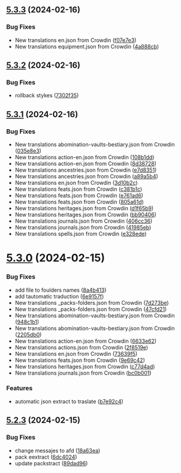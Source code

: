 ## [5.3.3](https://github.com/allnnde/pf2e-esp-translation/compare/v5.3.2...v5.3.3) (2024-02-16)


### Bug Fixes

* New translations en.json from Crowdin ([f07e7e3](https://github.com/allnnde/pf2e-esp-translation/commit/f07e7e341b4c9979909a96c3f815bdcd008c3514))
* New translations equipment.json from Crowdin ([4a888cb](https://github.com/allnnde/pf2e-esp-translation/commit/4a888cb0f1477eb7a90e73c92b46123dc6f92a64))



## [5.3.2](https://github.com/allnnde/pf2e-esp-translation/compare/v5.3.1...v5.3.2) (2024-02-16)


### Bug Fixes

* rollback stykes ([7302f35](https://github.com/allnnde/pf2e-esp-translation/commit/7302f35f32b7a9e357f9e6c393b7112fa4ef8440))



## [5.3.1](https://github.com/allnnde/pf2e-esp-translation/compare/v5.3.0...v5.3.1) (2024-02-16)


### Bug Fixes

* New translations abomination-vaults-bestiary.json from Crowdin ([035e8e3](https://github.com/allnnde/pf2e-esp-translation/commit/035e8e38edd04055ea21a4485cb81c88ec5bb470))
* New translations action-en.json from Crowdin ([108b1dd](https://github.com/allnnde/pf2e-esp-translation/commit/108b1ddfb7ec0bd70e8b8001a01d9574f2735569))
* New translations action-en.json from Crowdin ([8d38728](https://github.com/allnnde/pf2e-esp-translation/commit/8d38728cf299158216a634996b8f69ec337cdfe2))
* New translations ancestries.json from Crowdin ([e7d8351](https://github.com/allnnde/pf2e-esp-translation/commit/e7d8351a39eeaf95fd64277fa726661e56b91a62))
* New translations ancestries.json from Crowdin ([a89a5b4](https://github.com/allnnde/pf2e-esp-translation/commit/a89a5b4c71eaeba352ca6fb9f8a1faa10def03b5))
* New translations en.json from Crowdin ([3d10b2c](https://github.com/allnnde/pf2e-esp-translation/commit/3d10b2c43f1348e6c924ba8586ad331e07331c3c))
* New translations feats.json from Crowdin ([c381b1c](https://github.com/allnnde/pf2e-esp-translation/commit/c381b1cc51faa676257e328cdadcfceb7063ba53))
* New translations feats.json from Crowdin ([e761ad6](https://github.com/allnnde/pf2e-esp-translation/commit/e761ad6747a6771f1f41157c88a336731335b868))
* New translations feats.json from Crowdin ([805a61d](https://github.com/allnnde/pf2e-esp-translation/commit/805a61d99df7add5099a46de5dc3f4c9401727a2))
* New translations heritages.json from Crowdin ([d1f65b9](https://github.com/allnnde/pf2e-esp-translation/commit/d1f65b9409fe5eaa0172bb3d2ed4fe8fda249f64))
* New translations heritages.json from Crowdin ([bb90406](https://github.com/allnnde/pf2e-esp-translation/commit/bb904062288ca0a9ee3e40686aa06d35287538fa))
* New translations journals.json from Crowdin ([406cc36](https://github.com/allnnde/pf2e-esp-translation/commit/406cc360b5501b1ebf33b2446b9bc710be32e71f))
* New translations journals.json from Crowdin ([41985eb](https://github.com/allnnde/pf2e-esp-translation/commit/41985ebb3335c978a76cfd2f50d6892009d346c1))
* New translations spells.json from Crowdin ([e328ede](https://github.com/allnnde/pf2e-esp-translation/commit/e328ede4ffdeb57440b5be4d76bc823251bf200b))



# [5.3.0](https://github.com/allnnde/pf2e-esp-translation/compare/v5.2.3...v5.3.0) (2024-02-15)


### Bug Fixes

* add file to foulders names ([8a4b413](https://github.com/allnnde/pf2e-esp-translation/commit/8a4b413942b345ad8f98699adf7092d0ffb2ad72))
* add tautomatic traduction ([6e9157f](https://github.com/allnnde/pf2e-esp-translation/commit/6e9157f219c2d34140a08e985aa1ea5a2d6945f9))
* New translations _packs-folders.json from Crowdin ([7d273be](https://github.com/allnnde/pf2e-esp-translation/commit/7d273be448276bf4a6540413f6fad1586d3eac2e))
* New translations _packs-folders.json from Crowdin ([47cfd21](https://github.com/allnnde/pf2e-esp-translation/commit/47cfd212c6b98bacb73396a7fd648456072e7435))
* New translations abomination-vaults-bestiary.json from Crowdin ([948c1b1](https://github.com/allnnde/pf2e-esp-translation/commit/948c1b182ece81939049dd91dffd2c69e003df2a))
* New translations abomination-vaults-bestiary.json from Crowdin ([2205db0](https://github.com/allnnde/pf2e-esp-translation/commit/2205db0f318ea436bd77dc2977c9437beb6d31da))
* New translations action-en.json from Crowdin ([6633e62](https://github.com/allnnde/pf2e-esp-translation/commit/6633e624e30a582cc88997e6c45fe9391ac1c62c))
* New translations actions.json from Crowdin ([2f8519e](https://github.com/allnnde/pf2e-esp-translation/commit/2f8519eeadaa9469d0ee849b16d8108562ee3858))
* New translations en.json from Crowdin ([73639f5](https://github.com/allnnde/pf2e-esp-translation/commit/73639f5db29a7fa760d0b5f79ce593dbb63763f2))
* New translations feats.json from Crowdin ([9e69c42](https://github.com/allnnde/pf2e-esp-translation/commit/9e69c4292ca01acb93edcf187ee8b52a72a5ebd8))
* New translations heritages.json from Crowdin ([c77d4ad](https://github.com/allnnde/pf2e-esp-translation/commit/c77d4ad828cfa4f4c9c82f51f6fe39c09ccf99bc))
* New translations journals.json from Crowdin ([bc0b001](https://github.com/allnnde/pf2e-esp-translation/commit/bc0b00102ea3b5e36a2d0aaa98d6ddb78c1922e0))


### Features

* automatic json extract to traslate ([b7e92c4](https://github.com/allnnde/pf2e-esp-translation/commit/b7e92c4cb21f5a7b8de08696fe70956e57bd77a3))



## [5.2.3](https://github.com/allnnde/pf2e-esp-translation/compare/v5.2.2...v5.2.3) (2024-02-15)


### Bug Fixes

* change messajes to  afd ([18a63ea](https://github.com/allnnde/pf2e-esp-translation/commit/18a63ea63dc7b2d126cd3a3408cfaf54c7695616))
* pack eextract ([6dc4024](https://github.com/allnnde/pf2e-esp-translation/commit/6dc40248d0077e577209b637d8f73d5fd27c860e))
* update packstract ([89dad96](https://github.com/allnnde/pf2e-esp-translation/commit/89dad96db7951a5eb439ec453d543278d88039db))



